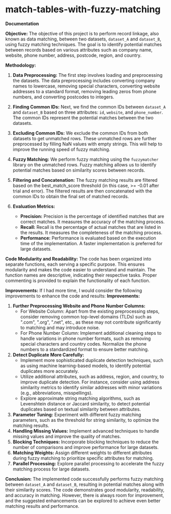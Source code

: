 # match-tables-with-fuzzy-matching

**Documentation**

**Objective:**
The objective of this project is to perform record linkage, also known as data matching, between two datasets, `dataset_A` and `dataset_B`, using fuzzy matching techniques. The goal is to identify potential matches between records based on various attributes such as company name, website, phone number, address, postcode, region, and country.

**Methodology:**
1. **Data Preprocessing:** The first step involves loading and preprocessing the datasets. The data preprocessing includes converting company names to lowercase, removing special characters, converting website addresses to a standard format, removing leading zeros from phone numbers, and converting postcodes to integers.

2. **Finding Common IDs:** Next, we find the common IDs between `dataset_A` and `dataset_B` based on three attributes: `id`, `website`, and `phone_number`. The common IDs represent the potential matches between the two datasets.

3. **Excluding Common IDs:** We exclude the common IDs from both datasets to get unmatched rows. These unmatched rows are further preprocessed by filling NaN values with empty strings. This will help to improve the running speed of fuzzy matching.

4. **Fuzzy Matching:** We perform fuzzy matching using the `fuzzymatcher` library on the unmatched rows. Fuzzy matching allows us to identify potential matches based on similarity scores between records.

5. **Filtering and Concatenation:** The fuzzy matching results are filtered based on the best_match_score threshold (in this case, >= -0.01 after trial and error). The filtered results are then concatenated with the common IDs to obtain the final set of matched records.

6. **Evaluation Metrics:**
   - **Precision:** Precision is the percentage of identified matches that are correct matches. It measures the accuracy of the matching process.
   - **Recall:** Recall is the percentage of actual matches that are listed in the results. It measures the completeness of the matching process.
   - **Performance:** Performance is evaluated based on the execution time of the implementation. A faster implementation is preferred for large datasets.

**Code Modularity and Readability:**
The code has been organized into separate functions, each serving a specific purpose. This ensures modularity and makes the code easier to understand and maintain. The function names are descriptive, indicating their respective tasks. Proper commenting is provided to explain the functionality of each function.

**Improvements:**
If I had more time, I would consider the following improvements to enhance the code and results:
**Improvements:**

1. **Further Preprocessing Website and Phone Number Columns:**
   - For Website Column: Apart from the existing preprocessing steps, consider removing common top-level domains (TLDs) such as ".com", ".org", ".net", etc., as these may not contribute significantly to matching and may introduce noise.
   - For Phone Number Column: Implement additional cleaning steps to handle variations in phone number formats, such as removing special characters and country codes. Normalize the phone numbers to a standardized format to ensure better matching.
2. **Detect Duplicate More Carefully:**
   - Implement more sophisticated duplicate detection techniques, such as using machine learning-based models, to identify potential duplicates more accurately.
   - Utilize additional attributes, such as address, region, and country, to improve duplicate detection. For instance, consider using address similarity metrics to identify similar addresses with minor variations (e.g., abbreviations, misspellings).
   - Explore approximate string matching algorithms, such as Levenshtein distance or Jaccard similarity, to detect potential duplicates based on textual similarity between attributes.
3. **Parameter Tuning:** Experiment with different fuzzy matching parameters, such as the threshold for string similarity, to optimize the matching results.
4. **Handling Missing Values:** Implement advanced techniques to handle missing values and improve the quality of matches.
5. **Blocking Techniques:** Incorporate blocking techniques to reduce the number of comparisons and improve performance for large datasets.
6. **Matching Weights:** Assign different weights to different attributes during fuzzy matching to prioritize specific attributes for matching.
7. **Parallel Processing:** Explore parallel processing to accelerate the fuzzy matching process for large datasets.
   
**Conclusion:**
The implemented code successfully performs fuzzy matching between `dataset_A` and `dataset_B`, resulting in potential matches along with their similarity scores. The code demonstrates good modularity, readability, and accuracy in matching. However, there is always room for improvement, and the suggested enhancements can be explored to achieve even better matching results and performance.
